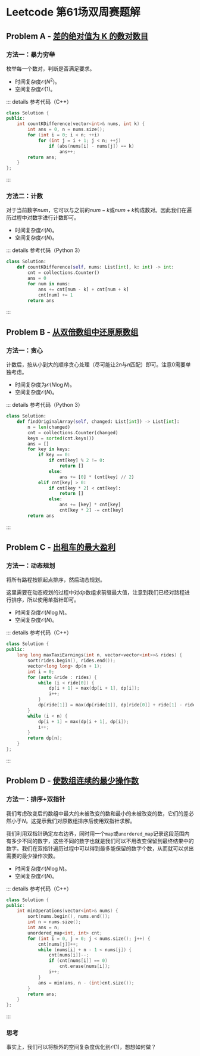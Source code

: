 # Leetcode 第61场双周赛题解

## Problem A - [差的绝对值为 K 的数对数目](https://leetcode-cn.com/problems/count-number-of-pairs-with-absolute-difference-k/)

### 方法一：暴力穷举

枚举每一个数对，判断是否满足要求。

- 时间复杂度$\mathcal{O}(N^2)$。
- 空间复杂度$\mathcal{O}(1)$。

::: details 参考代码（C++）

```cpp
class Solution {
public:
    int countKDifference(vector<int>& nums, int k) {
        int ans = 0, n = nums.size();
        for (int i = 0; i < n; ++i)
            for (int j = i + 1; j < n; ++j)
                if (abs(nums[i] - nums[j]) == k)
                    ans++;
        return ans;
    }
};
```

:::

### 方法二：计数

对于当前数字$num$，它可以与之前的$num-k$或$num+k$构成数对。因此我们在遍历过程中对数字进行计数即可。

- 时间复杂度$\mathcal{O}(N)$。
- 空间复杂度$\mathcal{O}(N)$。

::: details 参考代码（Python 3）

```python
class Solution:
    def countKDifference(self, nums: List[int], k: int) -> int:
        cnt = collections.Counter()
        ans = 0
        for num in nums:
            ans += cnt[num - k] + cnt[num + k]
            cnt[num] += 1
        return ans
```

:::


## Problem B - [从双倍数组中还原原数组](https://leetcode-cn.com/problems/find-original-array-from-doubled-array/)

### 方法一：贪心

计数后，按从小到大的顺序贪心处理（尽可能让$2n$与$n$匹配）即可。注意$0$需要单独考虑。

- 时间复杂度为$\mathcal{O}(N\log N)$。
- 空间复杂度$\mathcal{O}(N)$。

::: details 参考代码（Python 3）

```python
class Solution:
    def findOriginalArray(self, changed: List[int]) -> List[int]:
        n = len(changed)
        cnt = collections.Counter(changed)
        keys = sorted(cnt.keys())
        ans = []
        for key in keys:
            if key == 0:
                if cnt[key] % 2 != 0:
                    return []
                else:
                    ans += [0] * (cnt[key] // 2)
            elif cnt[key] > 0:
                if cnt[key * 2] < cnt[key]:
                    return []
                else:
                    ans += [key] * cnt[key]
                    cnt[key * 2] -= cnt[key]
        return ans
```

:::


## Problem C - [出租车的最大盈利](https://leetcode-cn.com/problems/maximum-earnings-from-taxi/)

### 方法一：动态规划

将所有路程按照起点排序，然后动态规划。

这里需要在动态规划的过程中对$dp$数组求前缀最大值，注意到我们已经对路程进行排序，所以使用单指针即可。

- 时间复杂度$\mathcal{O}(N\log N)$。
- 空间复杂度$\mathcal{O}(N)$。

::: details 参考代码（C++）

```cpp
class Solution {
public:
    long long maxTaxiEarnings(int n, vector<vector<int>>& rides) {
        sort(rides.begin(), rides.end());
        vector<long long> dp(n + 1);
        int i = 0;
        for (auto &ride : rides) {
            while (i < ride[0]) {
                dp[i + 1] = max(dp[i + 1], dp[i]);
                i++;
            }
            dp[ride[1]] = max(dp[ride[1]], dp[ride[0]] + ride[1] - ride[0] + ride[2]);
        }
        while (i < n) {
            dp[i + 1] = max(dp[i + 1], dp[i]);
            i++;
        }
        return dp[n];
    }
};
```

:::

## Problem D - [使数组连续的最少操作数](https://leetcode-cn.com/problems/minimum-number-of-operations-to-make-array-continuous/)

### 方法一：排序+双指针

我们考虑改变后的数组中最大的未被改变的数和最小的未被改变的数，它们的差必然小于$N$。这提示我们对原数组排序后使用双指针求解。

我们利用双指针确定左右边界，同时用一个`map`或`unordered_map`记录这段范围内有多少不同的数字，这些不同的数字也就是我们可以不用改变保留到最终结果中的数字。我们在双指针遍历过程中可以得到最多能保留的数字个数，从而就可以求出需要的最少操作次数。

- 时间复杂度$\mathcal{O}(N\log N)$。
- 空间复杂度$\mathcal{O}(N)$。

::: details 参考代码（C++）

```cpp
class Solution {
public:
    int minOperations(vector<int>& nums) {
        sort(nums.begin(), nums.end());
        int n = nums.size();
        int ans = n;
        unordered_map<int, int> cnt;
        for (int i = 0, j = 0; j < nums.size(); j++) {
            cnt[nums[j]]++;
            while (nums[i] + n - 1 < nums[j]) {
                cnt[nums[i]]--;
                if (cnt[nums[i]] == 0)
                    cnt.erase(nums[i]);
                i++;
            }
            ans = min(ans, n - (int)cnt.size());
        }
        return ans;
    }
};
```

:::

### 思考

事实上，我们可以将额外的空间复杂度优化到$\mathcal{O}(1)$，想想如何做？

<Utterances />
